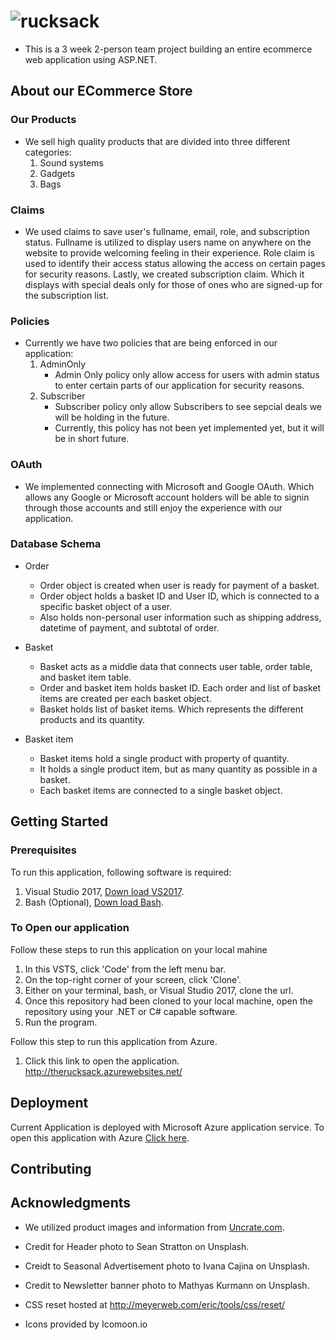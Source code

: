 # ![rucksack](https://i.imgur.com/Pr8S7Ep.png)


- This is a 3 week 2-person team project building an entire ecommerce web application using ASP.NET.

## About our ECommerce Store

### Our Products
- We sell high quality products that are divided into three different categories:
    1. Sound systems
    2. Gadgets
    3. Bags

### Claims
- We used claims to save user's fullname, email, role, and subscription status. 
Fullname is utilized to display users name on anywhere on the website to provide welcoming feeling in 
their experience. 
Role claim is used to identify their access status allowing the access on certain pages for security reasons.
Lastly, we created subscription claim. Which it displays with special deals only for those of ones who are 
signed-up for the subscription list.

### Policies
- Currently we have two policies that are being enforced in our application:
    1. AdminOnly
        - Admin Only policy only allow access for users with admin status to enter certain parts of our application for security reasons.
    2. Subscriber
        - Subscriber policy only allow Subscribers to see sepcial deals we will be holding in the future.
        - Currently, this policy has not been yet implemented yet, but it will be in short future.

### OAuth
- We implemented connecting with Microsoft and Google OAuth. Which allows any Google or Microsoft account
holders will be able to signin through those accounts and still enjoy the experience with our application.

### Database Schema
- Order
    - Order object is created when user is ready for payment of a basket.
    - Order object holds a basket ID and User ID, which is connected to a specific basket object of a user.
    - Also holds non-personal user information such as shipping address, datetime of payment, and subtotal of order. 

- Basket
    - Basket acts as a middle data that connects user table, order table, and basket item table.
    - Order and basket item holds basket ID. Each order and list of basket items are created per each basket object.
    - Basket holds list of basket items. Which represents the different products and its quantity.

- Basket item
    - Basket items hold a single product with property of quantity.
    - It holds a single product item, but as many quantity as possible in a basket.
    - Each basket items are connected to a single basket object.



## Getting Started

### Prerequisites

To run this application, following software is required:
1. Visual Studio 2017, [Down load VS2017](https://visualstudio.microsoft.com/downloads/).
2. Bash (Optional), [Down load Bash](https://git-scm.com/downloads).

### To Open our application
Follow these steps to run this application on your local mahine
1. In this VSTS, click 'Code' from the left menu bar.
2. On the top-right corner of your screen, click 'Clone'.
3. Either on your terminal, bash, or Visual Studio 2017, clone the url.
4. Once this repository had been cloned to your local machine, open the repository using your .NET or C# capable software.
5. Run the program.

Follow this step to run this application from Azure.
1. Click this link to open the application. http://therucksack.azurewebsites.net/


## Deployment

Current Application is deployed with Microsoft Azure application service. To open this application
with Azure [Click here](http://rucksacks.azurewebsites.net/).


## Contributing


## Acknowledgments

* We utilized product images and information from [Uncrate.com](https://uncrate.com/).

* Credit for Header photo to Sean Stratton on Unsplash.

* Creidt to Seasonal Advertisement photo to Ivana Cajina on Unsplash.

* Credit to Newsletter banner photo to Mathyas Kurmann on Unsplash.

* CSS reset hosted at http://meyerweb.com/eric/tools/css/reset/ 

* Icons provided by Icomoon.io



